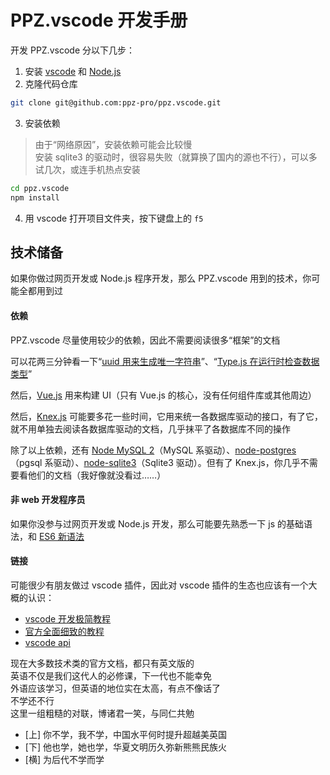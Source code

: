 # PPZ.vscode 开发手册
开发 PPZ.vscode 分以下几步：
1. 安装 [vscode](https://code.visualstudio.com/) 和 [Node.js](https://nodejs.org/en/)
2. 克隆代码仓库
``` bash
git clone git@github.com:ppz-pro/ppz.vscode.git
```
3. 安装依赖
> 由于“网络原因”，安装依赖可能会比较慢  
> 安装 sqlite3 的驱动时，很容易失败（就算换了国内的源也不行），可以多试几次，或连手机热点安装

``` bash
cd ppz.vscode
npm install
```
4. 用 vscode 打开项目文件夹，按下键盘上的 ```f5```

## 技术储备
如果你做过网页开发或 Node.js 程序开发，那么 PPZ.vscode 用到的技术，你可能全都用到过

#### 依赖
PPZ.vscode 尽量使用较少的依赖，因此不需要阅读很多“框架”的文档

可以花两三分钟看一下“[uuid 用来生成唯一字符串](https://github.com/uuidjs/uuid)”、“[Type.js 在运行时检查数据类型](https://github.com/ppz-pro/type.js)” 

然后，[Vue.js](https://v3.cn.vuejs.org/) 用来构建 UI（只有 Vue.js 的核心，没有任何组件库或其他周边）

然后，[Knex.js](https://knexjs.org/) 可能要多花一些时间，它用来统一各数据库驱动的接口，有了它，就不用单独去阅读各数据库驱动的文档，几乎抹平了各数据库不同的操作

除了以上依赖，还有 [Node MySQL 2](https://github.com/sidorares/node-mysql2)（MySQL 系驱动）、[node-postgres](https://github.com/brianc/node-postgres)（pgsql 系驱动）、[node-sqlite3](https://github.com/TryGhost/node-sqlite3)（Sqlite3 驱动）。但有了 Knex.js，你几乎不需要看他们的文档（我好像就没看过……）

#### 非 web 开发程序员
如果你没参与过网页开发或 Node.js 开发，那么可能要先熟悉一下 js 的基础语法，和 [ES6 新语法](https://es6.ruanyifeng.com/)

#### 链接
可能很少有朋友做过 vscode 插件，因此对 vscode 插件的生态也应该有一个大概的认识：
+ [vscode 开发极简教程](https://zhuanlan.zhihu.com/p/532031362)
+ [官方全面细致的教程](https://code.visualstudio.com/api/extension-guides/overview)
+ [vscode api](https://code.visualstudio.com/api/references/vscode-api)

现在大多数技术类的官方文档，都只有英文版的  
英语不仅是我们这代人的必修课，下一代也不能幸免  
外语应该学习，但英语的地位实在太高，有点不像话了  
不学还不行  
这里一组粗糙的对联，博诸君一笑，与同仁共勉
+ [上] 你不学，我不学，中国水平何时提升超越美英国
+ [下] 他也学，她也学，华夏文明历久弥新熊熊民族火
+ [横] 为后代不学而学
